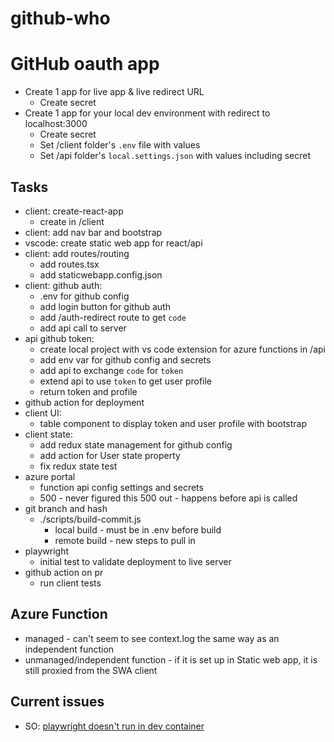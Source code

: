 # github-who

# GitHub oauth app

* Create 1 app for live app & live redirect URL
    * Create secret
* Create 1 app for your local dev environment with redirect to localhost:3000
    * Create secret
    * Set /client folder's `.env` file with values
    * Set /api folder's `local.settings.json` with values including secret

## Tasks

* client: create-react-app
    * create in /client
* client: add nav bar and bootstrap
* vscode: create static web app for react/api
* client: add routes/routing
    * add routes.tsx
    * add staticwebapp.config.json
* client: github auth:
    * .env for github config
    * add login button for github auth
    * add /auth-redirect route to get `code`
    * add api call to server
* api github token: 
    * create local project with vs code extension for azure functions in /api
    * add env var for github config and secrets
    * add api to exchange `code` for `token` 
    * extend api to use `token` to get user profile
    * return token and profile
* github action for deployment
* client UI: 
    * table component to display token and user profile with bootstrap
* client state: 
    * add redux state management for github config
    * add action for User state property
    * fix redux state test
* azure portal
    * function api config settings and secrets
    * 500 - never figured this 500 out - happens before api is called
* git branch and hash 
    * ./scripts/build-commit.js
        * local build - must be in .env before build
        * remote build - new steps to pull in 
* playwright
    * initial test to validate deployment to live server
* github action on pr
    * run client tests

## Azure Function

* managed - can't seem to see context.log the same way as an independent function
* unmanaged/independent function - if it is set up in Static web app, it is still proxied from the SWA client 

## Current issues

* SO: [playwright doesn't run in dev container](https://stackoverflow.com/questions/70500141/playwright-wont-run-in-vscode-dev-container-on-mac)
